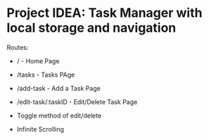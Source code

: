# Project IDEA: Task Manager with local storage and navigation 

Routes: 
- / - Home Page
- /tasks - Tasks PAge
- /add-task - Add a Task Page
- /edit-task/:taskID - Edit/Delete Task Page

- Toggle method of edit/delete 
- Infinite Scrolling 

